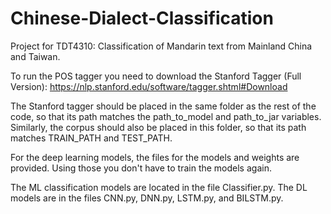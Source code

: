 # Chinese-Dialect-Classification
Project for TDT4310: Classification of Mandarin text from Mainland China and Taiwan.

To run the POS tagger you need to download the Stanford Tagger (Full Version): https://nlp.stanford.edu/software/tagger.shtml#Download

The Stanford tagger should be placed in the same folder as the rest of the code, so that its path matches the path_to_model and path_to_jar variables. Similarly, the corpus should also be placed in this folder, so that its path matches TRAIN_PATH and TEST_PATH.

For the deep learning models, the files for the models and weights are provided. Using those you don't have to train the models again. 

The ML classification models are located in the file Classifier.py. 
The DL models are in the files CNN.py, DNN.py, LSTM.py, and BILSTM.py.
